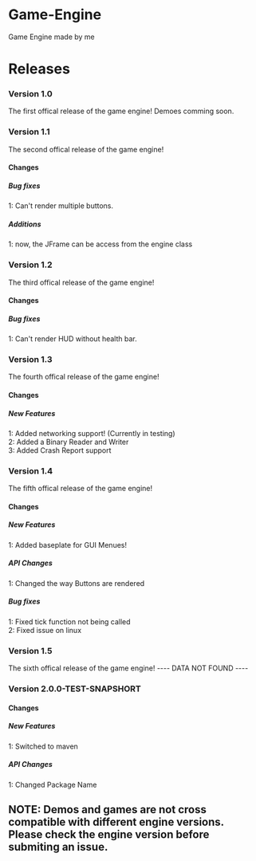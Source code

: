 # Game-Engine
Game Engine made by me

# Releases
### Version 1.0
The first offical release of the game engine!
Demoes comming soon.

### Version 1.1
The second offical release of the game engine!
#### Changes
##### Bug fixes
1: Can't render multiple buttons.

##### Additions
1: now, the JFrame can be access from the engine class

### Version 1.2
The third offical release of the game engine!
#### Changes
##### Bug fixes
1: Can't render HUD without health bar.

### Version 1.3
The fourth offical release of the game engine!
#### Changes
##### New Features
1: Added networking support! (Currently in testing)<br>
2: Added a Binary Reader and Writer<br>
3: Added Crash Report support

### Version 1.4
The fifth offical release of the game engine!
#### Changes
##### New Features
1: Added baseplate for GUI Menues!
##### API Changes
1: Changed the way Buttons are rendered
##### Bug fixes
1: Fixed tick function not being called<br>
2: Fixed issue on linux

### Version 1.5
The sixth offical release of the game engine!
---- DATA NOT FOUND ----

### Version 2.0.0-TEST-SNAPSHORT
#### Changes
##### New Features
1: Switched to maven
##### API Changes
1: Changed Package Name

## NOTE: Demos and games are not cross compatible with different engine versions. Please check the engine version before submiting an issue.
